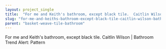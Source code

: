 ```yaml
---
layout: project_single
title:  "For me and Keith's bathroom, except black tile.  Caitlin Wilson | Bathroom Trend Alert: Pattern"
slug: "for-me-and-keiths-bathroom-except-black-tile-caitlin-wilson-bathroom-trend-alert-pattern"
parent: "basket-weave-tile-bathroom"
---
```

For me and Keith's bathroom, except black tile.  Caitlin Wilson | Bathroom Trend Alert: Pattern